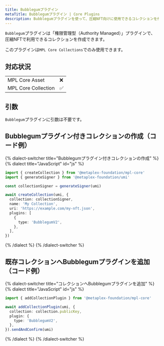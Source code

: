 ```yaml
---
title: Bubblegumプラグイン
metaTitle: Bubblegumプラグイン | Core Plugins
description: Bubblegumプラグインを使って、圧縮NFT向けに使用できるコレクションを作成する方法を学びます。
---
```


`Bubblegum`プラグインは「権限管理型（Authority Managed）」プラグインで、圧縮NFTで利用できるコレクションを作成できます。

このプラグインは`MPL Core Collections`でのみ使用できます。

## 対応状況

|                     |     |
| ------------------- | --- |
| MPL Core Asset      | ❌  |
| MPL Core Collection | ✅  |

## 引数

`Bubblegum`プラグインに引数は不要です。

## Bubblegumプラグイン付きコレクションの作成（コード例）

{% dialect-switcher title="Bubblegumプラグイン付きコレクションの作成" %}
{% dialect title="JavaScript" id="js" %}

```ts
import { createCollection } from '@metaplex-foundation/mpl-core'
import { generateSigner } from '@metaplex-foundation/umi'

const collectionSigner = generateSigner(umi)

await createCollection(umi, {
  collection: collectionSigner,
  name: 'My Collection',
  uri: 'https://example.com/my-nft.json',
  plugins: [
    {
      type: 'BubblegumV2',
    },
  ],
})
```

{% /dialect %}
{% /dialect-switcher %}

## 既存コレクションへBubblegumプラグインを追加（コード例）

{% dialect-switcher title="コレクションへBubblegumプラグインを追加" %}
{% dialect title="JavaScript" id="js" %}

```ts
import { addCollectionPlugin } from '@metaplex-foundation/mpl-core'

await addCollectionPlugin(umi, {
  collection: collection.publicKey,
  plugin: {
    type: 'BubblegumV2',
  },
}).sendAndConfirm(umi)
```

{% /dialect %}
{% /dialect-switcher %}

